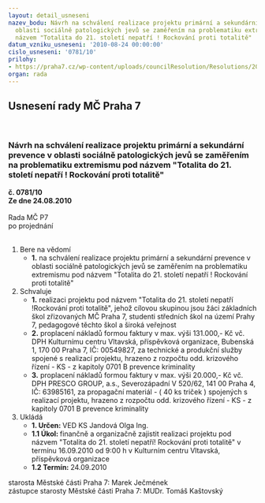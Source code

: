 ```yaml
---
layout: detail_usneseni
nazev_bodu: Návrh na schválení realizace projektu primární a sekundární prevence v
  oblasti sociálně patologických jevů se zaměřením na problematiku extremismu pod
  názvem "Totalita do 21. století nepatří ! Rockování proti totalitě"
datum_vzniku_usneseni: '2010-08-24 00:00:00'
cislo_usneseni: '0781/10'
prilohy:
- https://praha7.cz/wp-content/uploads/councilResolution/Resolutions/20131/44-10-rozpo%c4%8det_-_nov%c3%bd_-_totalita_do_21_stol__nepat%c5%99%c3%ad.xls
organ: rada
---
```

<div id="ucUsn_pList" class="usn">
	<span><h2>Usnesení rady MČ Praha 7 </h2>
<br></span><div class="standBody">
<span><h3>Návrh na schválení realizace projektu primární a sekundární prevence v oblasti sociálně patologických jevů se zaměřením na problematiku extremismu pod názvem "Totalita do 21. století nepatří ! Rockování proti totalitě"</h3></span><div class="center">
		<strong>č. 0781/10</strong><br>
	</div>
<div class="center">
		<strong>Ze dne 24.08.2010</strong><br><br>
	</div>Rada MČ P7<br> po projednání<br><br><ol>
<li>Bere na vědomí<ul><li>
<strong>1.</strong> na schválení realizace projektu primární a sekundární prevence v oblasti sociálně patologických jevů se zaměřením na problematiku extremismu pod názvem "Totalita do 21. století nepatří ! Rockování proti totalitě"  </li></ul>
</li>
<li>Schvaluje<ul>
<li>
<strong>1.</strong> realizaci projektu pod názvem "Totalita do 21. století nepatří !Rockování proti totalitě", jehož cílovou skupinou jsou žáci základních škol zřizovaných MČ Praha 7, studenti středních škol na území Prahy 7, pedagogové těchto škol a široká veřejnost</li>
<li>
<strong>2.</strong> proplacení nákladů formou faktury v max. výši 131.000,- Kč vč. DPH Kulturnímu centru Vltavská, příspěvková organizace, Bubenská 1, 170 00 Praha 7, IČ: 00549827, za technické a produkční služby spojené s realizací projektu, hrazeno z rozpočtu odd. krizového řízení - KS - z kapitoly 0701 B prevence kriminality</li>
<li>
<strong>3.</strong> proplacení nákladů formou faktury v max. výši 20.000,- Kč vč. DPH  PRESCO GROUP, a.s., Severozápadní V 520/62, 141 00 Praha 4, IČ: 63985161, za propagační materiál - ( 40 ks triček ) spojených s realizací projektu, hrazeno z rozpočtu odd. krizového řízení - KS - z kapitoly 0701 B prevence kriminality    </li>
</ul>
</li>
<li>Ukládá<ul>
<li>
<strong>1. Určen: </strong>VED KS Jandová Olga Ing.</li>
<li>
<strong>1.1 Úkol: </strong>finančně a organizačně zajistit realizaci projektu pod názvem "Totalita do 21. století nepatří! Rockování proti totalitě" v termínu 16.09.2010 od 9:00 h v Kulturním centru Vltavská, příspěvková organizace</li>
<li>
<strong>1.2 Termín: </strong>24.09.2010</li>
</ul>
</li>
</ol>starosta Městské části Praha 7: Marek Ječmének<br>zástupce starosty Městské části Praha 7: MUDr. Tomáš Kaštovský 
</div>
</div>